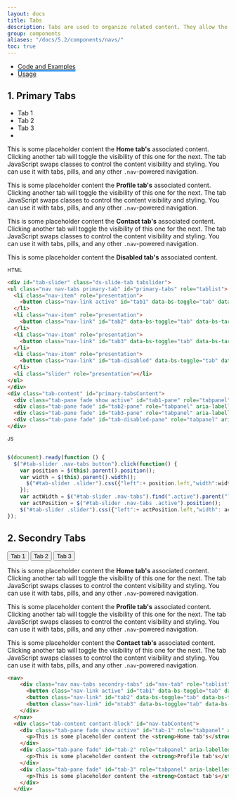 ```yaml
---
layout: docs
title: Tabs
description: Tabs are used to organize related content. They allow the user to navigate between groups of information that appear within the same context.
group: components
aliases: "/docs/5.2/components/navs/"
toc: true
---
```


<ul class="nav nav-tabs mb-3 primary-tab" id="primary-tabs" role="tablist">
  <li class="nav-item" role="presentation" style="margin-bottom:0;">
    <a class="nav-link active" style="border-bottom:3px solid #3399FF" href="../tabs/">Code and Examples </a>
  </li>
  </li>
  <li class="nav-item" role="presentation" style="margin-bottom:0;">
   <a class="nav-link" href="../tabs-anatomy/">Usage  </a>
  </li>
</ul>

## 1. Primary Tabs 

<div class="bd-example">
<div id="tab-slider" class="ds-slide-tab tabslider">
  <ul class="nav nav-tabs mb-3 primary-tab" id="primary-tabs" role="tablist">
    <li class="nav-item active" role="presentation">
      <a class="nav-link active" id="tab1" data-bs-toggle="tab" data-bs-target="#tab1-pane" type="button" role="tab" aria-controls="tab1-pane" aria-selected="true">Tab 1</a>
    </li>
    <li class="nav-item" role="presentation">
      <a class="nav-link" id="tab2" data-bs-toggle="tab" data-bs-target="#tab2-pane" type="button" role="tab" aria-controls="tab2-pane" aria-selected="false">Tab 2</a>
    </li>
    <li class="nav-item" role="presentation">
      <a class="nav-link" id="tab3" data-bs-toggle="tab" data-bs-target="#tab3-pane" type="button" role="tab" aria-controls="tab3-pane" aria-selected="false">Tab 3</a>
    </li>
    <li class="slider" role="presentation"></li>
    
  </ul>
  </div>
  <div class="tab-content" id="primary-tabsContent">
    <div class="tab-pane fade show active" id="tab1-pane" role="tabpanel" aria-labelledby="tab1" tabindex="0">
      <p>This is some placeholder content the <strong>Home tab's</strong> associated content. Clicking another tab will toggle the visibility of this one for the next. The tab JavaScript swaps classes to control the content visibility and styling. You can use it with tabs, pills, and any other <code>.nav</code>-powered navigation.</p>
    </div>
    <div class="tab-pane fade" id="tab2-pane" role="tabpanel" aria-labelledby="tab2" tabindex="0">
      <p>This is some placeholder content the <strong>Profile tab's</strong> associated content. Clicking another tab will toggle the visibility of this one for the next. The tab JavaScript swaps classes to control the content visibility and styling. You can use it with tabs, pills, and any other <code>.nav</code>-powered navigation.</p>
    </div>
    <div class="tab-pane fade" id="tab3-pane" role="tabpanel" aria-labelledby="tab3" tabindex="0">
      <p>This is some placeholder content the <strong>Contact tab's</strong> associated content. Clicking another tab will toggle the visibility of this one for the next. The tab JavaScript swaps classes to control the content visibility and styling. You can use it with tabs, pills, and any other <code>.nav</code>-powered navigation.</p>
    </div>
    <div class="tab-pane fade" id="tab-disabled-pane" role="tabpanel" aria-labelledby="tab-disabled" tabindex="0">
      <p>This is some placeholder content the <strong>Disabled tab's</strong> associated content.</p>
    </div>
  </div>
</div>

<div class="d-flex align-items-center highlight-toolbar bg-light ps-3 pe-2 py-1">
    <small class="font-monospace text-muted text-uppercase">HTML</small>
    <div class="d-flex ms-auto">
    </div>
</div>

```html
<div id="tab-slider" class="ds-slide-tab tabslider">
<ul class="nav nav-tabs primary-tab" id="primary-tabs" role="tablist">
  <li class="nav-item" role="presentation">
    <button class="nav-link active" id="tab1" data-bs-toggle="tab" data-bs-target="#tab1-pane" type="button" role="tab" aria-controls="tab1-pane" aria-selected="true">Tab 1</button>
  </li>
  <li class="nav-item" role="presentation">
    <button class="nav-link" id="tab2" data-bs-toggle="tab" data-bs-target="#tab2-pane" type="button" role="tab" aria-controls="tab2-pane" aria-selected="false">Tab 2</button>
  </li>
  <li class="nav-item" role="presentation">
    <button class="nav-link" id="tab3" data-bs-toggle="tab" data-bs-target="#tab3-pane" type="button" role="tab" aria-controls="tab3-pane" aria-selected="false">Tab 3</button>
  </li>
  <li class="nav-item" role="presentation">
    <button class="nav-link" id="tab-disabled" data-bs-toggle="tab" data-bs-target="#tab-disabled-pane" type="button" role="tab" aria-controls="tab-disabled-pane" aria-selected="false" disabled>Disabled</button>
  </li>
  <li class="slider" role="presentation"></li>
</ul>
</div>
<div class="tab-content" id="primary-tabsContent">
  <div class="tab-pane fade show active" id="tab1-pane" role="tabpanel" aria-labelledby="tab1" tabindex="0">...</div>
  <div class="tab-pane fade" id="tab2-pane" role="tabpanel" aria-labelledby="tab2" tabindex="0">...</div>
  <div class="tab-pane fade" id="tab3-pane" role="tabpanel" aria-labelledby="tab3" tabindex="0">...</div>
  <div class="tab-pane fade" id="tab-disabled-pane" role="tabpanel" aria-labelledby="tab-disabled" tabindex="0">...</div>
</div>
```

<div class="d-flex align-items-center highlight-toolbar bg-light ps-3 pe-2 py-1">
    <small class="font-monospace text-muted text-uppercase">JS</small>
    <div class="d-flex ms-auto">
    </div>
</div>

```js

$(document).ready(function () {
  $("#tab-slider .nav-tabs button").click(function() {
    var position = $(this).parent().position();
    var width = $(this).parent().width();
      $("#tab-slider .slider").css({"left":+ position.left,"width":width});
    });
    var actWidth = $("#tab-slider .nav-tabs").find(".active").parent("li").width();
    var actPosition = $("#tab-slider .nav-tabs .active").position();
    $("#tab-slider .slider").css({"left":+ actPosition.left,"width": actWidth});
});

```

## 2. Secondry Tabs

<div class="bd-example tabs-block">
  <nav>
    <div class="nav nav-tabs secondry-tabs" id="nav-tab" role="tablist">
      <button class="nav-link active" id="tab1" data-bs-toggle="tab" data-bs-target="#tab-1" type="button" role="tab" aria-controls="tab-1" aria-selected="true">Tab 1</button>
      <button class="nav-link" id="tab2" data-bs-toggle="tab" data-bs-target="#tab-2" type="button" role="tab" aria-controls="tab-2" aria-selected="false">Tab 2</button>
      <button class="nav-link" id="ntab3" data-bs-toggle="tab" data-bs-target="#tab-3" type="button" role="tab" aria-controls="tab-3" aria-selected="false">Tab 3</button>
    </div>
  </nav>
  <div class="tab-content contant-block" id="nav-tabContent">
    <div class="tab-pane fade show active" id="tab-1" role="tabpanel" aria-labelledby="tab1" tabindex="0">
      <p>This is some placeholder content the <strong>Home tab's</strong> associated content. Clicking another tab will toggle the visibility of this one for the next. The tab JavaScript swaps classes to control the content visibility and styling. You can use it with tabs, pills, and any other <code>.nav</code>-powered navigation.</p>
    </div>
    <div class="tab-pane fade" id="tab-2" role="tabpanel" aria-labelledby="tab2" tabindex="0">
      <p>This is some placeholder content the <strong>Profile tab's</strong> associated content. Clicking another tab will toggle the visibility of this one for the next. The tab JavaScript swaps classes to control the content visibility and styling. You can use it with tabs, pills, and any other <code>.nav</code>-powered navigation.</p>
    </div>
    <div class="tab-pane fade" id="tab-3" role="tabpanel" aria-labelledby="ntab3" tabindex="0">
      <p>This is some placeholder content the <strong>Contact tab's</strong> associated content. Clicking another tab will toggle the visibility of this one for the next. The tab JavaScript swaps classes to control the content visibility and styling. You can use it with tabs, pills, and any other <code>.nav</code>-powered navigation.</p>
    </div>
  </div>
</div>

```html
<nav>
    <div class="nav nav-tabs secondry-tabs" id="nav-tab" role="tablist">
      <button class="nav-link active" id="tab1" data-bs-toggle="tab" data-bs-target="#tab-1" type="button" role="tab" aria-controls="tab-1" aria-selected="true">Tab1</button>
      <button class="nav-link" id="tab2" data-bs-toggle="tab" data-bs-target="#tab-2" type="button" role="tab" aria-controls="tab-2" aria-selected="false">Tab 2</button>
      <button class="nav-link" id="ntab3" data-bs-toggle="tab" data-bs-target="#tab-3" type="button" role="tab" aria-controls="tab-3" aria-selected="false">Tab 3</button>
    </div>
  </nav>
  <div class="tab-content contant-block" id="nav-tabContent">
    <div class="tab-pane fade show active" id="tab-1" role="tabpanel" aria-labelledby="tab1" tabindex="0">
      <p>This is some placeholder content the <strong>Home tab's</strong> associated content. Clicking another tab will toggle the visibility of this one for the next. The tab JavaScript swaps classes to control the content visibility and styling. You can use it with tabs, pills, and any other <code>.nav</code>-powered navigation.</p>
    </div>
    <div class="tab-pane fade" id="tab-2" role="tabpanel" aria-labelledby="tab2" tabindex="0">
      <p>This is some placeholder content the <strong>Profile tab's</strong> associated content. Clicking another tab will toggle the visibility of this one for the next. The tab JavaScript swaps classes to control the content visibility and styling. You can use it with tabs, pills, and any other <code>.nav</code>-powered navigation.</p>
    </div>
    <div class="tab-pane fade" id="tab-3" role="tabpanel" aria-labelledby="ntab3" tabindex="0">
      <p>This is some placeholder content the <strong>Contact tab's</strong> associated content. Clicking another tab will toggle the visibility of this one for the next. The tab JavaScript swaps classes to control the content visibility and styling. You can use it with tabs, pills, and any other <code>.nav</code>-powered navigation.</p>
    </div>
  </div>
```


